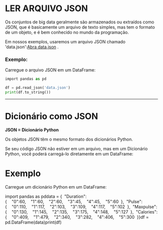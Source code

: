 # LER ARQUIVO JSON

Os conjuntos de big data geralmente são armazenados ou extraídos como JSON, que é basicamente um arquivo de  texto simples, mas tem o formato de um objeto, e é bem conhecido no mundo da programação.

Em nossos exemplos, usaremos um arquivo JSON chamado 'data.json':[Abra data.json](https://www.w3schools.com/python/pandas/data.js) .

### Exemplo:

Carregue o arquivo JSON em um DataFrame:

```python
import pandas as pd

df = pd.read_json('data.json')
print(df.to_string())
```

---

# Dicionário como JSON

**JSON = Dicionário Python**

Os objetos JSON têm o mesmo formato dos dicionários Python.

Se seu código JSON não estiver em um arquivo, mas em um Dicionário Python, você poderá carregá-lo diretamente em um DataFrame:

# Exemplo

Carregue um dicionário Python em um DataFrame:

import pandas as pddata = {  "Duration":{    "0":60,    "1":60,    "2":60,    "3":45,    "4":45,    "5":60  },  "Pulse":{    "0":110,    "1":117,    "2":103,    "3":109,    "4":117,    "5":102  },  "Maxpulse":{    "0":130,    "1":145,    "2":135,    "3":175,    "4":148,    "5":127  },  "Calories":{    "0":409,    "1":479,    "2":340,    "3":282,    "4":406,    "5":300  }}df = pd.DataFrame(data)print(df)
